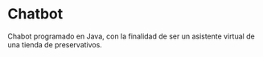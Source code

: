 # Chatbot
Chabot programado en Java, con la finalidad de ser un asistente virtual de una tienda de preservativos. 
